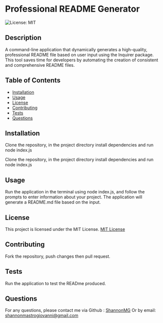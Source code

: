 # Professional README Generator

![License: MIT](https://img.shields.io/badge/License-MIT-yellow.svg)

## Description
A command-line application that dynamically generates a high-quality, professional README file based on user input using the Inquirer package. This tool saves time for developers by automating the creation of consistent and comprehensive README files.

## Table of Contents
- [Installation](#installation)
- [Usage](#usage)
- [License](#license)
- [Contributing](#contributing)
- [Tests](#tests)
- [Questions](#questions)

## Installation

Clone the repository, in the project directory install dependencies and run node index.js

Clone the repository, in the project directory install dependencies and run node index.js

## Usage
Run the application in the terminal using node index.js, and follow the prompts to enter information about your project. The application will generate a README.md file based on the input.

## License
This project is licensed under the MIT License.
[MIT License](https://opensource.org/licenses/MIT)

## Contributing 
Fork the repository, push changes then pull request. 

## Tests
Run the application to test the READme produced.

## Questions

For any questions, please contact me via Github : [ShannonMG](https://github.com/ShannonMG)
Or by email: [shannonmastrogiovanni@gmail.com](mailto:shannonmastrogiovanni@gmail.com)

